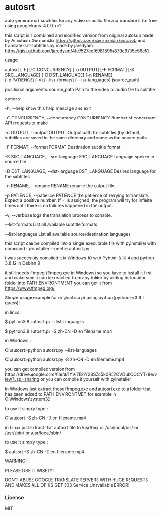 # autosrt
auto generate srt subtitles for any video or audio file and translate it for free using googletrans-4.0.0-rc1

this script is a combined and modified version from original autosub made by Anastasis Germanidis https://github.com/agermanidis/autosub and translate-srt-subtitles.py made by jaredyam https://gist.github.com/jaredyam/4fe7527ccf6981595a879c9705e56c51


usage:

autosrt [-h] [-C CONCURRENCY] [-o OUTPUT] [-F FORMAT]
        [-S SRC_LANGUAGE] [-D DST_LANGUAGE] [-n RENAME]        
        [-p PATIENCE] [-v] [--list-formats] [--list-languages] [source_path]


positional arguments:
  source_path           Path to the video or audio file to subtitle

options:

  -h, --help            show this help message and exit
  
  -C CONCURRENCY, --concurrency CONCURRENCY
                        Number of concurrent API requests to make
                        
  -o OUTPUT, --output OUTPUT
                        Output path for subtitles (by default, subtitles are saved in the same directory and name as the source path)
                        
  -F FORMAT, --format FORMAT
                        Destination subtitle format
                        
  -S SRC_LANGUAGE, --src-language SRC_LANGUAGE
                        Language spoken in source file
                        
  -D DST_LANGUAGE, --dst-language DST_LANGUAGE
                        Desired language for the subtitles
                        
  -n RENAME, --rename RENAME
                        rename the output file.
                        
  -p PATIENCE, --patience PATIENCE
                        the patience of retrying to translate. Expect a positive number. If -1 is assigned, the program will try for infinite times until there is no failures happened in the output.
                        
  -v, --verbose         logs the translation process to console.
  
  --list-formats        List all available subtitle formats
  
  --list-languages      List all available source/destination languages
  

this script can be compiled into a single executable file with pyinstaller with command : pyinstaller --onefile autosrt.py

I was succesfuly compiled it in Windows 10 with Pyhton-3.10.4 and python-3.8.12 in Debian 9

it still needs ffmpeg (ffmpeg.exe in Windows) so you have to install it first and make sure 
it can be reached from any folder by adding its location folder into PATH ENVIRONTMENT
you can get it from https://www.ffmpeg.org/

Simple usage example for original script using python (python>=3.6 I guess):
  
  in linux :

  $ python3.8 autosrt.py --list-languages

  $ python3.8 autosrt.py -S zh-CN -D en filename.mp4
  
  
  in Windows :
  
  C:\autosrt>python autosrt.py --list-languages
  
  C:\autosrt>python autosrt.py -S zh-CN -D en filename.mp4
  


you can get compiled version from https://drive.google.com/file/d/1YVi7E2iY28SZc5k0R52OVDubCOCYTk8e/view?usp=sharing or you can compile it yourself with pyinstaller

in Windows just extract those ffmpeg.exe and autosrt.exe to a folder that has been added to PATH ENVIRONTMET for example in C:\Windows\system32

to use it simply type :

C:\autosrt -S zh-CN -D en filename.mp4

in Linux just extract that autosrt file to /usr/bin/ or /usr/local/bin/ or /usr/sbin/ or /usr/local/sbin/

to use it simply type :

$ autosrt -S zh-CN -D en filename.mp4




WARNING!

PLEASE USE IT WISELY!

DON'T ABUSE GOOGLE TRANSLATE SERVERS WITH HUGE REQUESTS AND MAKES ALL OF US GET 503 Service Unavailable ERROR!

### License

MIT
